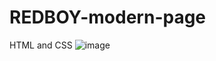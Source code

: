 # REDBOY-modern-page
HTML and CSS
![image](https://github.com/user-attachments/assets/ead61fd8-2e03-4958-8f4a-c417f0a87c60)
